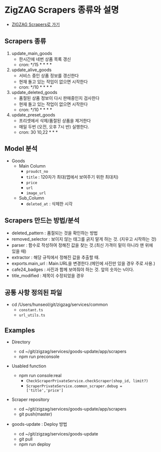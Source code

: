 # ZigZAG Scrapers 종류와 설명
- [ZIGZAG Scrapers로 가기](https://github.com/croquiscom/zigzag-scrapers/wiki/%EC%8A%A4%ED%81%AC%EB%A0%88%EC%9D%B4%ED%8D%BC)

## Scrapers 종류
1. update_main_goods
	- 한시간에 네번 상품 목록 갱신
	- cron: */15 * * * *
2. update_alive_goods
	- 서비스 중인 상품 정보를 갱신한다
	- 현재 돌고 있는 작업이 없으면 시작한다
	- cron: */10 * * * *
3. update_deleted_goods
	- 품절된 상품 정보이 다시 판매중인지 검사한다
	- 현재 돌고 있는 작업이 없으면 시작한다
	- cron: */10 * * * *
4. update_preset_goods
	- 프리셋에서 삭제/품절된 상품을 제거한다
	- 매일 두번 (오전, 오후 7시 반) 실행한다.
	- cron: 30 10,22 * * *

## Model 분석
- Goods
	- Main Column
		- `proudct_no`
		- `title` : 120자가 최대(앱에서 보여주기 위한 최대치)
		- `price`
		- `url`
		- `image_url`
	- Sub_Column
		- `deleted_at` : 삭제한 시각

## Scrapers 만드는 방법/분석
- deleted_pattern : 품절되는 것을 확인하는 방법
- removed_selector : 보이지 않는 태그를 긁지 말게 하는 것. (지우고 시작하는 것)
- parser : 함수로 작성하여 정해진 값을 찾는 것.(최신 가격이 밑이 아니라 맨 위에 있을 때)
- extractor : 해당 규칙에서 정해진 값을 추출할 때.
- exports.main_url : Main.URL을 변경한다.(메인에 사진만 있을 경우 주로 사용.)
- cafe24_badges : 사진과 함께 보여줘야 하는 것. 앞의 숫자는 `%`이다.
- title_modified : 제목이 수정되었을 경우 

## 공통 사항 정의된 파일
- cd /Users/hunseol/git/zigzag/services/common
	- `constant.ts`
	- `url_utils.ts`

## Examples
- Directory
	- cd ~/git/zigzag/services/goods-update/app/scrapers
	- npm run preconsole
	
- Usabled function
	- npm run console:real
		- `CheckScraperPrivateService.checkScraper(shop_id, limit?)`
		- `ScraperPrivateService.common_scraper.debug = ['title','price']`

- Scraper repository
	- cd ~/git/zigzag/services/goods-update/app/scrapers
	- git push(master)

- goods-update : Deploy 방법
	- cd ~/git/zigzag/services/goods-update
	- git pull
	- npm run deploy

